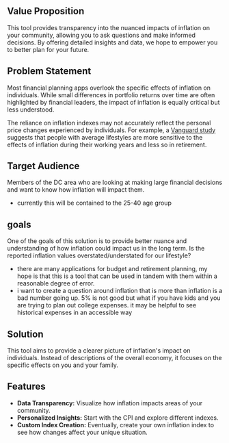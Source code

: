 ## Value Proposition

This tool provides transparency into the nuanced impacts of inflation on your community, allowing you to ask questions and make informed decisions. By offering detailed insights and data, we hope to empower you to better plan for your future.

## Problem Statement

Most financial planning apps overlook the specific effects of inflation on individuals. While small differences in portfolio returns over time are often highlighted by financial leaders, the impact of inflation is equally critical but less understood.

The reliance on inflation indexes may not accurately reflect the personal price changes experienced by individuals. For example, a [Vanguard study](https://corporate.vanguard.com/content/dam/corp/research/pdf/personalized_inflation_hedging.pdf) suggests that people with average lifestyles are more sensitive to the effects of inflation during their working years and less so in retirement.


## Target Audience

Members of the DC area who are looking at making large financial decisions and want to know how inflation will impact them. 
* currently this will be contained to the 25-40 age group


## goals

One of the goals of this solution is to provide better nuance and understanding of how inflation could impact us in the long term. Is the reported inflation values overstated/understated for our lifestyle?
* there are many applications for budget and retirement planning, my hope is that this is a tool that can be used in tandem with them within a reasonable degree of error. 
* i want to create a question around inflation that is more than inflation is a bad number going up. 5% is not good but what if you have kids and you are trying to plan out college expenses. it may be helpful to see historical expenses in an accessible way

## Solution

This tool aims to provide a clearer picture of inflation's impact on individuals. Instead of descriptions of the overall economy, it focuses on the specific effects on you and your family.

## Features

- **Data Transparency:** Visualize how inflation impacts areas of your community.
- **Personalized Insights:** Start with the CPI and explore different indexes.
- **Custom Index Creation:** Eventually, create your own inflation index to see how changes affect your unique situation.
